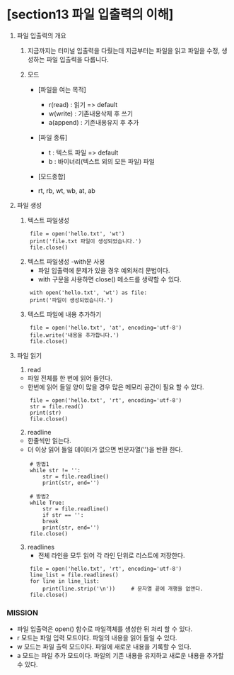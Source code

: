 # [section13 파일 입출력의 이해] 

01. 파일 입출력의 개요
    1. 지금까지는 터미널 입출력을 다뤘는데 지금부터는 파일을 읽고 파일을 수정, 생성하는 파일 입출력을 다룹니다.

    2. 모드
	    - [파일을 여는 목적]
		    - r(read) : 읽기 => default
		    - w(write) : 기존내용삭제 후 쓰기
		    - a(append) : 기존내용유지 후 추가

	    - [파일 종류]
		    - t : 텍스트 파일 => default
		    - b : 바이너리(텍스트 외의 모든 파일) 파일

	    - [모드종합]
		- rt, rb, wt, wb, at, ab

02. 파일 생성
    1. 텍스트 파일생성
    ```
	    file = open('hello.txt', 'wt')
	    print('file.txt 파일이 생성되었습니다.')
	    file.close()
    ```

    2. 텍스트 파일생성 -with문 사용
	    - 파일 입출력에 문제가 있을 경우 예외처리 문법이다.
	    - with 구문을 사용하면 close() 메소드를 생략할 수 있다.
    ```
	    with open('hello.txt', 'wt') as file:
		print('파일이 생성되었습니다.')
    ```    
    3. 텍스트 파일에 내용 추가하기
	```
		file = open('hello.txt', 'at', encoding='utf-8')
		file.write('내용을 추가합니다.')
		file.close()
	```

03. 파일 읽기
	1. read
	- 파일 전체를 한 번에 읽어 들인다.
	- 한번에 읽어 들일 양이 많을 경우 많은 메모리 공간이 필요 할 수 있다. 
	```
		file = open('hello.txt', 'rt', encoding='utf-8')
		str = file.read()
		print(str)
		file.close()
	```
	2. readline
	- 한줄씩만 읽는다.
	- 더 이상 읽어 들일 데이터가 없으면 빈문자열('')을 반환 한다.
	```
		# 방법1
		while str != '':
		    str = file.readline()
		    print(str, end='')
	
		# 방법2
		while True:
		    str = file.readline()
		    if str == '':
			break
		    print(str, end='')
		file.close()
	```
	
    3) readlines
	    - 전체 라인을 모두 읽어 각 라인 단위로 리스트에 저장한다.
	```
		file = open('hello.txt', 'rt', encoding='utf-8')
		line_list = file.readlines()
		for line in line_list:
		    print(line.strip('\n'))     # 문자열 끝에 개행을 없앤다.
		file.close()
	```
	
### MISSION ###
- 파일 입출력은 open() 함수로 파일객체를 생성한 뒤 처리 할 수 있다.
- r 모드는 파일 입력 모드이다. 파일의 내용을 읽어 들일 수 있다.
- w 모드는 파일 출력 모드이다. 파일에 새로운 내용을 기록할 수 있다.
- a 모드는 파일 추가 모드이다. 파일의 기존 내용을 유지하고 새로운 내용을 추가할 수 있다.

